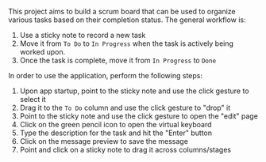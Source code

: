 This project aims to build a scrum board that can be used to organize various tasks based on their completion status. The general workflow is:

1. Use a sticky note to record a new task
2. Move it from `To Do` to `In Progress` when the task is actively being worked upon.
3. Once the task is complete, move it from `In Progress` to `Done`

In order to use the application, perform the following steps:

1. Upon app startup, point to the sticky note and use the click gesture to select it
2. Drag it to the `To Do` column and use the click gesture to "drop" it
3. Point to the sticky note and use the click gesture to open the "edit" page
4. Click on the green pencil icon to open the virtual keyboard
5. Type the description for the task and hit the "Enter" button
6. Click on the message preview to save the message
7. Point and click on a sticky note to drag it across columns/stages